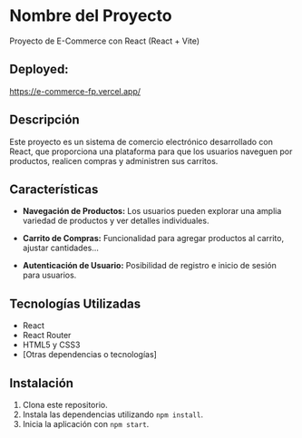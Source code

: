 # Nombre del Proyecto

Proyecto de E-Commerce con React (React + Vite)

## Deployed: 
https://e-commerce-fp.vercel.app/

## Descripción

Este proyecto es un sistema de comercio electrónico desarrollado con React, que proporciona una plataforma para que los usuarios naveguen por productos, realicen compras y administren sus carritos.

## Características

- **Navegación de Productos:** Los usuarios pueden explorar una amplia variedad de productos y ver detalles individuales.

- **Carrito de Compras:** Funcionalidad para agregar productos al carrito, ajustar cantidades...

- **Autenticación de Usuario:** Posibilidad de registro e inicio de sesión para usuarios.

<!-- - **Gestión de Pedidos:** Los usuarios pueden ver el historial de pedidos y el estado actual de sus compras. -->

## Tecnologías Utilizadas

- React
- React Router
- HTML5 y CSS3
- [Otras dependencias o tecnologías]

## Instalación

1. Clona este repositorio.
2. Instala las dependencias utilizando `npm install`.
3. Inicia la aplicación con `npm start`.

<!-- ## Uso -->

<!-- Describe cómo se puede utilizar y probar el proyecto. Proporciona ejemplos si es necesario. -->

<!-- ## Contribución -->

<!-- Si deseas contribuir a este proyecto, por favor, sigue las siguientes pautas... -->

<!-- ## Licencia -->

<!-- Este proyecto está bajo la Licencia [Nombre de la Licencia]. -->

<!-- ## Contacto -->

<!-- Si tienes alguna pregunta o sugerencia, no dudes en ponerte en contacto con [tu nombre] en [tu correo electrónico]. -->


